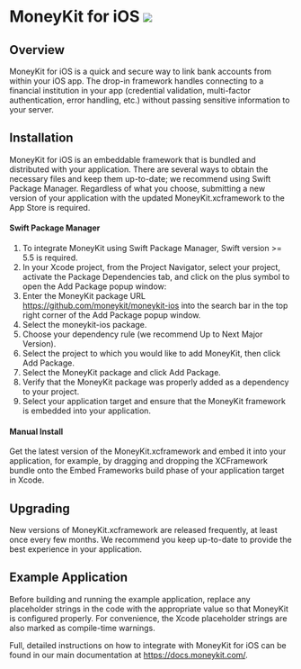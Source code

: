 # MoneyKit for iOS [![](https://img.shields.io/endpoint?url=https%3A%2F%2Fswiftpackageindex.com%2Fapi%2Fpackages%2Fmoneykit%2Fmoneykit-ios%2Fbadge%3Ftype%3Dswift-versions)](https://swiftpackageindex.com/moneykit/moneykit-ios)

## Overview

MoneyKit for iOS is a quick and secure way to link bank accounts from within your iOS app. The drop-in framework handles connecting to a financial institution in your app (credential validation, multi-factor authentication, error handling, etc.) without passing sensitive information to your server.

## Installation

MoneyKit for iOS is an embeddable framework that is bundled and distributed with your application. There are several ways to obtain the necessary files and keep them up-to-date; we recommend using Swift Package Manager. Regardless of what you choose, submitting a new version of your application with the updated MoneyKit.xcframework to the App Store is required.

#### Swift Package Manager

1. To integrate MoneyKit using Swift Package Manager, Swift version >= 5.5 is required.
2. In your Xcode project, from the Project Navigator, select your project, activate the Package Dependencies tab, and click on the plus symbol to open the Add Package popup window:
3. Enter the MoneyKit package URL https://github.com/moneykit/moneykit-ios into the search bar in the top right corner of the Add Package popup window.
4. Select the moneykit-ios package.
5. Choose your dependency rule (we recommend Up to Next Major Version).
6. Select the project to which you would like to add MoneyKit, then click Add Package.
7. Select the MoneyKit package and click Add Package.
8. Verify that the MoneyKit package was properly added as a dependency to your project.
9. Select your application target and ensure that the MoneyKit framework is embedded into your application.

#### Manual Install

Get the latest version of the MoneyKit.xcframework and embed it into your application, for example, by dragging and dropping the XCFramework bundle onto the Embed Frameworks build phase of your application target in Xcode.

## Upgrading

New versions of MoneyKit.xcframework are released frequently, at least once every few months. We recommend you keep up-to-date to provide the best experience in your application.

## Example Application

Before building and running the example application, replace any placeholder strings in the code with the appropriate value so that MoneyKit is configured properly. For convenience, the Xcode placeholder strings are also marked as compile-time warnings.

Full, detailed instructions on how to integrate with MoneyKit for iOS can be found in our main documentation at https://docs.moneykit.com/.

